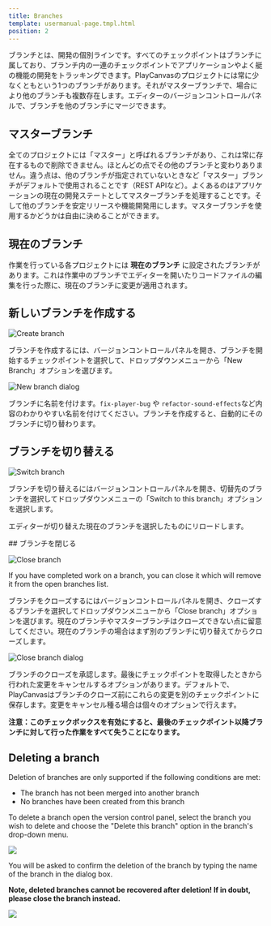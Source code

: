 ```yaml
---
title: Branches
template: usermanual-page.tmpl.html
position: 2
---
```


ブランチとは、開発の個別ラインです。すべてのチェックポイントはブランチに属しており、ブランチ内の一連のチェックポイントでアプリケーションやよく艇の機能の開発をトラッキングできます。PlayCanvasのプロジェクトには常に少なくともという1つのブランチがあります。それがマスターブランチで、場合により他のブランチも複数存在します。エディターのバージョンコントロールパネルで、ブランチを他のブランチにマージできます。

## マスターブランチ

全てのプロジェクトには「マスター」と呼ばれるブランチがあり、これは常に存在するもので削除できません。ほとんどの点でその他のブランチと変わりありません。違う点は、他のブランチが指定されていないときなど「マスター」ブランチがデフォルトで使用されることです（REST APIなど）。よくあるのはアプリケーションの現在の開発ステートとしてマスターブランチを処理することです。そして他のブランチを安定リリースや機能開発用にします。マスターブランチを使用するかどうかは自由に決めることができます。

## 現在のブランチ

作業を行っている各プロジェクトには **現在のブランチ** に設定されたブランチがあります。これは作業中のブランチでエディターを開いたりコードファイルの編集を行った際に、現在のブランチに変更が適用されます。

## 新しいブランチを作成する

![Create branch][1]

ブランチを作成するには、バージョンコントロールパネルを開き、ブランチを開始するチェックポイントを選択して、ドロップダウンメニューから「New Branch」オプションを選びます。

![New branch dialog][2]

ブランチに名前を付けます。`fix-player-bug` や `refactor-sound-effects`など内容のわかりやすい名前を付けてください。ブランチを作成すると、自動的にそのブランチに切り替わります。

## ブランチを切り替える

![Switch branch][3]

ブランチを切り替えるにはバージョンコントロールパネルを開き、切替先のブランチを選択してドロップダウンメニューの「Switch to this branch」オプションを選択します。

エディターが切り替えた現在のブランチを選択したものにリロードします。

## ブランチを閉じる

![Close branch][4]

If you have completed work on a branch, you can close it which will remove it from the open branches list.

ブランチをクローズするにはバージョンコントロールパネルを開き、クローズするブランチを選択してドロップダウンメニューから「Close branch」オプションを選びます。現在のブランチやマスターブランチはクローズできない点に留意してください。現在のブランチの場合はまず別のブランチに切り替えてからクローズします。

![Close branch dialog][5]

ブランチのクローズを承認します。最後にチェックポイントを取得したときから行われた変更をキャンセルするオプションがあります。デフォルトで、PlayCanvasはブランチのクローズ前にこれらの変更を別のチェックポイントに保存します。変更をキャンセル種る場合は個々のオプションで行えます。

**注意：このチェックボックスを有効にすると、最後のチェックポイント以降ブランチに対して行った作業をすべて失うことになります。**

## Deleting a branch

Deletion of branches are only supported if the following conditions are met:

- The branch has not been merged into another branch
- No branches have been created from this branch

To delete a branch open the version control panel, select the branch you wish to delete and choose the "Delete this branch" option in the branch's drop-down menu.

![][delete-branch]

You will be asked to confirm the deletion of the branch by typing the name of the branch in the dialog box.

**Note, deleted branches cannot be recovered after deletion! If in doubt, please close the branch instead.**

![][delete-branch-dialog]

[1]: /images/user-manual/version-control/new-branch.jpg
[2]: /images/user-manual/version-control/new-branch-dialog.jpg
[3]: /images/user-manual/version-control/switch-branch.jpg
[4]: /images/user-manual/version-control/close-branch.jpg
[5]: /images/user-manual/version-control/close-branch-dialog.jpg
[delete-branch]:  /images/user-manual/version-control/delete-branch.png
[delete-branch-dialog]:  /images/user-manual/version-control/delete-branch-dialog.png

